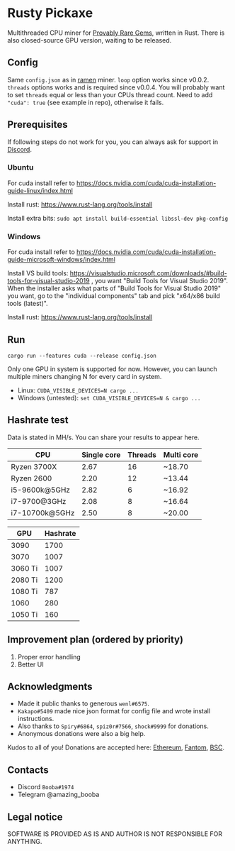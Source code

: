 # Rusty Pickaxe

Multithreaded CPU miner for [Provably Rare Gems](https://gems.alphafinance.io/#/rarity), written in Rust.
There is also closed-source GPU version, waiting to be released.

## Config

Same `config.json` as in [ramen](https://github.com/dmptrluke/ramen) miner. 
`loop` option works since v0.0.2. `threads` options works and is required since v0.0.4.
You will probably want to set `threads` equal or less than your CPUs thread count.
Need to add `"cuda": true` (see example in repo), otherwise it fails.

## Prerequisites

If following steps do not work for you, you can always ask for support in [Discord](https://discord.gg/xDk6enpGnM).

### Ubuntu

For cuda install refer to https://docs.nvidia.com/cuda/cuda-installation-guide-linux/index.html

Install rust: https://www.rust-lang.org/tools/install

Install extra bits: `sudo apt install build-essential libssl-dev pkg-config`

### Windows

For cuda install refer to https://docs.nvidia.com/cuda/cuda-installation-guide-microsoft-windows/index.html

Install VS build tools: https://visualstudio.microsoft.com/downloads/#build-tools-for-visual-studio-2019 ,
you want "Build Tools for Visual Studio 2019". When the installer asks what parts of 
"Build Tools for Visual Studio 2019" you want, go to the "individual components" tab
and pick "x64/x86 build tools (latest)".

Install rust: https://www.rust-lang.org/tools/install

## Run

`cargo run --features cuda --release config.json`

Only one GPU in system is supported for now. However, you can launch multiple miners
changing N for every card in system.

- Linux: `CUDA_VISIBLE_DEVICES=N cargo ...`
- Windows (untested): `set CUDA_VISIBLE_DEVICES=N & cargo ...`

## Hashrate test

Data is stated in MH/s.
You can share your results to appear here.

CPU | Single core | Threads | Multi core
--- | --- | --- | ---
Ryzen 3700X | 2.67 | 16 | ~18.70
Ryzen 2600 | 2.20 | 12 | ~13.44
i5-9600k@5GHz | 2.82 | 6 | ~16.92
i7-9700@3GHz | 2.08 | 8 | ~16.64
i7-10700k@5GHz | 2.50 | 8 | ~20.00

GPU | Hashrate
--- | ---
3090 | 1700
3070 | 1007
3060 Ti | 1007
2080 Ti | 1200
1080 Ti | 787
1060 | 280
1050 Ti | 160


## Improvement plan (ordered by priority)

1. Proper error handling
2. Better UI
 
## Acknowledgments

- Made it public thanks to generous `wenl#6575`.
- `Kakapo#5409` made nice json format for config file and wrote install instructions.
- Also thanks to `Spiry#6864`, `spiz0r#7566`, `shock#9999` for donations.
- Anonymous donations were also a big help.

Kudos to all of you! Donations are accepted here: [Ethereum](https://etherscan.io/address/0x8dd47bf52589cf12ff4703951c619821cf794b77), [Fantom](https://ftmscan.com/address/0x8dd47bf52589cf12ff4703951c619821cf794b77), [BSC](https://bscscan.com/address/0x8dd47bf52589cf12ff4703951c619821cf794b77).

## Contacts

- Discord `Booba#1974`
- Telegram @amazing_booba

## Legal notice

SOFTWARE IS PROVIDED AS IS AND AUTHOR IS NOT RESPONSIBLE FOR ANYTHING.
